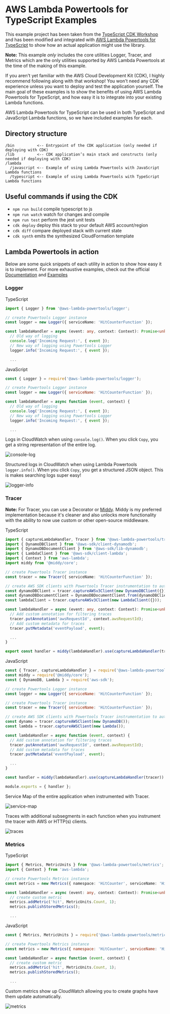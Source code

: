 # AWS Lambda Powertools for TypeScript Examples

This example project has been taken from the [TypeScript CDK Workshop](https://cdkworkshop.com/20-typescript.html) and has been modified and integrated with [AWS Lambda Powertools for TypeScript](https://awslabs.github.io/aws-lambda-powertools-typescript/latest/) to show how an actual application might use the library.

**Note:** This example _only_ includes the core utilities Logger, Tracer, and Metrics which are the only utilities supported by AWS Lambda Powertools at the time of the making of this example.

If you aren't yet familiar with the AWS Cloud Development Kit (CDK), I highly recommend following along with that workshop! You won't need any CDK experience unless you want to deploy and test the application yourself. The main goal of these examples is to show the benefits of using AWS Lambda Powertools for TypeScript, and how easy it is to integrate into your existing Lambda functions.

AWS Lambda Powertools for TypeScript can be used in both TypeScript and JavaScript Lambda functions, so we have included examples for each.

## Directory structure

```plaintext
/bin          <-- Entrypoint of the CDK application (only needed if deploying with CDK)
/lib          <-- CDK application’s main stack and constructs (only needed if deploying with CDK)
/lambda
  /javascript <-- Example of using Lambda Powertools with JavaScript Lambda functions
  /typescript <-- Example of using Lambda Powertools with TypeScript Lambda functions
```

## Useful commands if using the CDK

- `npm run build` compile typescript to js
- `npm run watch` watch for changes and compile
- `npm run test` perform the jest unit tests
- `cdk deploy` deploy this stack to your default AWS account/region
- `cdk diff` compare deployed stack with current state
- `cdk synth` emits the synthesized CloudFormation template

## Lambda Powertools in action

Below are some quick snippets of each utility in action to show how easy it is to implement. For more exhaustive examples, check out the official [Documentation](https://awslabs.github.io/aws-lambda-powertools-typescript/latest/) and [Examples](https://github.com/awslabs/aws-lambda-powertools-typescript/tree/main/examples)

### Logger

TypeScript

```typescript
import { Logger } from '@aws-lambda-powertools/logger';

// create Powertools Logger instance
const logger = new Logger({ serviceName: 'HitCounterFunction' });

const lambdaHandler = async (event: any, context: Context): Promise<unknown> => {
  // Old way of logging
  console.log('Incoming Request:', { event });
  // New way of logging using Powertools Logger
  logger.info('Incoming Request:', { event });

  ...
```

JavaScript

```javascript
const { Logger } = require('@aws-lambda-powertools/logger');

// create Powertools Logger instance
const logger = new Logger({ serviceName: 'HitCounterFunction' });

const lambdaHandler = async function (event, context) {
  // Old way of logging
  console.log('Incoming Request:', { event });
  // New way of logging using Powertools Logger
  logger.info('Incoming Request:', { event });

  ...
```

Logs in CloudWatch when using `console.log()`. When you click `Copy`, you get a string representation of the entire log.

![console-log](./img/console-log.png)

Structured logs in CloudWatch when using Lambda Powertools `logger.info()`. When you click `Copy`, you get a structured JSON object. This is makes searching logs super easy!

![logger-info](./img/logger-info.png)

### Tracer

**Note:** For Tracer, you can use a Decorator or [Middy](https://github.com/middyjs/middy). Middy is my preferred implementation because it's cleaner and also unlocks more functionality with the ability to now use custom or other open-source middleware.

TypeScript

```typescript
import { captureLambdaHandler, Tracer } from '@aws-lambda-powertools/tracer';
import { DynamoDBClient } from '@aws-sdk/client-dynamodb';
import { DynamoDBDocumentClient } from '@aws-sdk/lib-dynamodb';
import { LambdaClient } from '@aws-sdk/client-lambda';
import { Context } from 'aws-lambda';
import middy from '@middy/core';

// create Powertools Tracer instance
const tracer = new Tracer({ serviceName: 'HitCounterFunction' });

// create AWS SDK clients with Powertools Tracer instrumentation to automatically capture traces
const dynamoDBClient = tracer.captureAWSv3Client(new DynamoDBClient({}));
const dynamoDBDocumentClient = DynamoDBDocumentClient.from(dynamoDBClient);
const lambdaClient = tracer.captureAWSv3Client(new LambdaClient({}));

const lambdaHandler = async (event: any, context: Context): Promise<unknown> => {
  // Add custom annotation for filtering traces
  tracer.putAnnotation('awsRequestId', context.awsRequestId);
  // Add custom metadata for traces
  tracer.putMetadata('eventPayload', event);

  ...
}

export const handler = middy(lambdaHandler).use(captureLambdaHandler(tracer))
```

JavaScript

```javascript
const { Tracer, captureLambdaHandler } = require('@aws-lambda-powertools/tracer');
const middy = require('@middy/core');
const { DynamoDB, Lambda } = require('aws-sdk');

// create Powertools Logger instance
const logger = new Logger({ serviceName: 'HitCounterFunction' });

// create Powertools Tracer instance
const tracer = new Tracer({ serviceName: 'HitCounterFunction' });

// create AWS SDK clients with Powertools Tracer instrumentation to automatically capture traces
const dynamo = tracer.captureAWSClient(new DynamoDB());
const lambda = tracer.captureAWSClient(new Lambda());

const lambdaHandler = async function (event, context) {
  // Add custom annotation for filtering traces
  tracer.putAnnotation('awsRequestId', context.awsRequestId);
  // Add custom metadata for traces
  tracer.putMetadata('eventPayload', event);

  ...
}

const handler = middy(lambdaHandler).use(captureLambdaHandler(tracer))

module.exports = { handler };
```

Service Map of the entire application when instrumented with Tracer.

![service-map](./img/service-map.png)

Traces with additional subsegments in each function when you instrument the tracer with AWS or HTTP(s) clients.

![traces](./img/traces.png)

### Metrics

TypeScript

```typescript
import { Metrics, MetricUnits } from '@aws-lambda-powertools/metrics';
import { Context } from 'aws-lambda';

// create Powertools Metrics instance
const metrics = new Metrics({ namespace: 'HitCounter', serviceName: 'HitCounterFunction' });

const lambdaHandler = async (event: any, context: Context): Promise<unknown> => {
  // create custom metric
  metrics.addMetric('hit', MetricUnits.Count, 1);
  metrics.publishStoredMetrics();

  ...
```

JavaScript

```javascript
const { Metrics, MetricUnits } = require('@aws-lambda-powertools/metrics');

// create Powertools Metrics instance
const metrics = new Metrics({ namespace: 'HitCounter', serviceName: 'HitCounterFunction' });

const lambdaHandler = async function (event, context) {
  // create custom metric
  metrics.addMetric('hit', MetricUnits.Count, 1);
  metrics.publishStoredMetrics();

  ...
```

Custom metrics show up CloudWatch allowing you to create graphs have them update automatically.

![metrics](./img/metrics.png)
